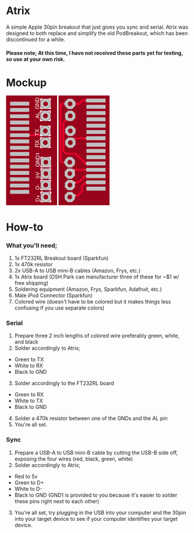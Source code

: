 # Atrix
A simple Apple 30pin breakout that just gives you sync and serial. Atrix was designed to both replace and simplify the old PodBreakout, which has been discontinued for a while.

#### Please note; At this time, I have not received these parts yet for testing, so use at your own risk.

# Mockup
<img src="./mockups/Atrix_breakout_board_top.png" width="140" height="300">
<img src="./mockups/Atrix_breakout_board_bottom.png" width="140" height="300">

# How-to
### What you'll need;
1. 1x FT232RL Breakout board (Sparkfun)
2. 1x 470k resistor
3. 2x USB-A to USB mini-B cables (Amazon, Frys, etc.)
4. 1x Atrix board (OSH Park can manufacturer three of these for ~$1 w/ free shipping)
5. Soldering equipment (Amazon, Frys, Sparkfun, Adafruit, etc.)
6. Male iPod Connector (Sparkfun)
7. Colored wire (doesn't have to be colored but it makes things less confusing if you use separate colors)

### Serial
1. Prepare three 2 inch lengths of colored wire preferably green, white, and black
2. Solder accordingly to Atrix;
  * Green to TX
  * White to RX
  * Black to GND
3. Solder accordingly to the FT232RL board
  * Green to RX
  * White to TX
  * Black to GND
4. Solder a 470k resistor between one of the GNDs and the AL pin
5. You're all set. 

### Sync
1. Prepare a USB-A to USB mini-B cable by cutting the USB-B side off, exposing the four wires (red, black, green, white)
2. Solder accordingly to Atrix;
  * Red to 5v
  * Green to D+
  * White to D-
  * Black to GND (GND1 is provided to you because it's easier to solder these pins right next to each other)
3. You're all set, try plugging in the USB into your computer and the 30pin into your target device to see if your computer identifies your target device.
